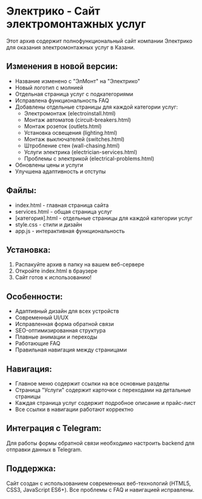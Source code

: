 # Электрико - Сайт электромонтажных услуг

Этот архив содержит полнофункциональный сайт компании Электрико для оказания электромонтажных услуг в Казани.

## Изменения в новой версии:
- Название изменено с "ЭлМонт" на "Электрико"
- Новый логотип с молнией
- Отдельная страница услуг с подкатегориями
- Исправлена функциональность FAQ
- Добавлены отдельные страницы для каждой категории услуг:
  * Электромонтаж (electroinstall.html)
  * Монтаж автоматов (circuit-breakers.html)
  * Монтаж розеток (outlets.html)
  * Установка освещения (lighting.html)
  * Монтаж выключателей (switches.html)
  * Штробление стен (wall-chasing.html)
  * Услуги электрика (electrician-services.html)
  * Проблемы с электрикой (electrical-problems.html)
- Обновлены цены и услуги
- Улучшена адаптивность и отступы

## Файлы:
- index.html - главная страница сайта
- services.html - общая страница услуг
- [категория].html - отдельные страницы для каждой категории услуг
- style.css - стили и дизайн
- app.js - интерактивная функциональность

## Установка:
1. Распакуйте архив в папку на вашем веб-сервере
2. Откройте index.html в браузере
3. Сайт готов к использованию!

## Особенности:
- Адаптивный дизайн для всех устройств
- Современный UI/UX
- Исправленная форма обратной связи
- SEO-оптимизированная структура
- Плавные анимации и переходы
- Работающие FAQ
- Правильная навигация между страницами

## Навигация:
- Главное меню содержит ссылки на все основные разделы
- Страница "Услуги" содержит карточки с переходами на детальные страницы
- Каждая страница услуг содержит подробное описание и прайс-лист
- Все ссылки в навигации работают корректно

## Интеграция с Telegram:
Для работы формы обратной связи необходимо настроить backend для отправки данных в Telegram.

## Поддержка:
Сайт создан с использованием современных веб-технологий (HTML5, CSS3, JavaScript ES6+).
Все проблемы с FAQ и навигацией исправлены.
